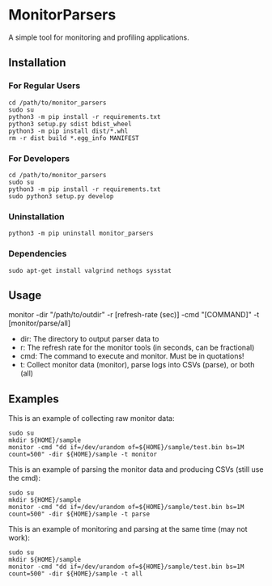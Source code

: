 # MonitorParsers

A simple tool for monitoring and profiling applications.

## Installation

### For Regular Users
```{bash}
cd /path/to/monitor_parsers  
sudo su
python3 -m pip install -r requirements.txt  
python3 setup.py sdist bdist_wheel  
python3 -m pip install dist/*.whl  
rm -r dist build *.egg_info MANIFEST  
```

### For Developers
```{bash}
cd /path/to/monitor_parsers  
sudo su
python3 -m pip install -r requirements.txt  
sudo python3 setup.py develop
```

### Uninstallation

```{bash}
python3 -m pip uninstall monitor_parsers
```

### Dependencies

```{bash}
sudo apt-get install valgrind nethogs sysstat
```

## Usage

monitor -dir "/path/to/outdir" -r [refresh-rate (sec)] -cmd "[COMMAND]" -t [monitor/parse/all]  
* dir: The directory to output parser data to  
* r: The refresh rate for the monitor tools (in seconds, can be fractional)  
* cmd: The command to execute and monitor. Must be in quotations!  
* t: Collect monitor data (monitor), parse logs into CSVs (parse), or both (all)

## Examples

This is an example of collecting raw monitor data:
```{bash}
sudo su
mkdir ${HOME}/sample
monitor -cmd "dd if=/dev/urandom of=${HOME}/sample/test.bin bs=1M count=500" -dir ${HOME}/sample -t monitor
```

This is an example of parsing the monitor data and producing CSVs (still use the cmd):
```{bash}
sudo su
mkdir ${HOME}/sample
monitor -cmd "dd if=/dev/urandom of=${HOME}/sample/test.bin bs=1M count=500" -dir ${HOME}/sample -t parse
```

This is an example of monitoring and parsing at the same time (may not work):
```{bash}
sudo su
mkdir ${HOME}/sample
monitor -cmd "dd if=/dev/urandom of=${HOME}/sample/test.bin bs=1M count=500" -dir ${HOME}/sample -t all
```
